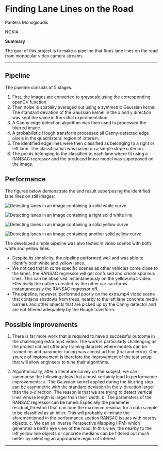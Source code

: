 # **Finding Lane Lines on the Road**

Pantelis Monogioudis

NOKIA

**Summary**

The goal of this project is to make a pipeline that finds lane lines on
the road from monocular video camera streams.

---


## Pipeline
The pipeline consists of 5 stages.

1. First, the images are converted to grayscale using the corresponding
   openCV function.
2. Then noise is spatially averaged out using a symmetric Gaussian
   kernel. The standard deviation of the Gaussian kernel in the x and y
   direction was kept the same in the initial experimentation.
3. A Canny edge detection algorithm was then used to processed the
   blurred image.
4. A probabilistic Hough transform processed all Canny-detected edge
   pixels in the quadrilateral region of interest.
5. The identified edge lines were then classified as belonging to a
   right or left lane. The classification was based on a simple slope
   criterion.
6. The points belonging to the classified to each lane where fit using a
   RANSAC regressor and the produced linear model was superposed on the
   image.

## Performance
The figures below demonstrate the end result superposing the identified
lane lines on still images:

![Detecting
lanes in an image containing a solid white curve][out_solidWhiteCurve]

![Detecting
lanes in an image containing a right solid white line][out_solidWhiteRight]

![Detecting lanes in an image containing a solid
yellow curve][out_solidYellowCurve]

![Detecting lanes in an image containing another solid
yellow curve][out_solidYellowCurve2]

The developed simple pipeline was also tested in video scenes with both
white and yellow lines.

* Despite its simplicity, the pipeline performed well and was able to
  identify both white and yellow lanes.
* We noticed that in some specific scenes as other vehicles come close
  to the lanes, the RANSAC regressor will get confused and create
  spurious lines. This can be observed instantaneously on the yellow.mp4
  video. Effectively the outliers created by the other car can throw
  instantaneously the RANSAC regressor off.
* The pipeline, however, performed poorly on the extra.mp4 video scene
  that contains shadows from trees, nearby to the left lane concrete
  media barriers and other objects that are picked up by
  the Canny detector and are not filtered adequately by the Hough
  transform.


## Possible improvements
1. There is far more work that is required to have a successful outcome
   in the challenging extra.mp4 video. The work is particularly
   challenging as the project did not offer any training datasets where
   models can be trained on and parameter tuning was almost ad hoc
   (trial and error). One source of improvement is therefore the
   improvement of the test setup that will allow engineers to tune their
   algorithms.

2. Algorithmically, after a literature survey on the subject, we can
   summarise the following ideas that almost certainly lead to
   performance improvements: a. The Gaussian kernel applied during the
   blurring step can be asymmetric with the standard deviation in the
   y-direction larger than the x-direction. The reason is that we are
   trying to detect vertical lines whose length is larger than their
   width. b. The parameters of the RANSAC regressor can be tuned.
   Especially the parameter residual_threshold that can tune the maximum
   residual for a data sample to be classified as an inlier. This will
   probably eliminate the aforementioned in the performance section
   RANSAC issues with nearby objects. c. We can an Inverse Perspective
   Mapping (IPM) which generates a bird's eye view of the road. In this
   view, the nearby to the left yellow line objects or concrete medians
   can be filtered out much better by selecting an appropriate region of
   interest.

[//]: # (Image References)

[out_solidWhiteCurve]: https://raw.github.com/pantelis/FindingLaneLines/blob/master/test_images/out_solidWhiteCurve.jpg "Detecting
lanes in an image containing a solid white curve"

[out_solidWhiteRight]: https://github.com/pantelis/FindingLaneLines/blob/master/test_images/out_solidWhiteRight.jpg "Detecting
lanes in an image containing a right solid white line"

[out_solidYellowCurve]: https://github.com/pantelis/FindingLaneLines/blob/master/test_images/out_solidYellowCurve.jpg "Detecting
lanes in an image containing a solid yellow curve"

[out_solidYellowCurve2]: https://github.com/pantelis/FindingLaneLines/blob/master/test_images/out_solidYellowCurve2.jpg "Detecting
lanes in an image containing another solid yellow curve"


---